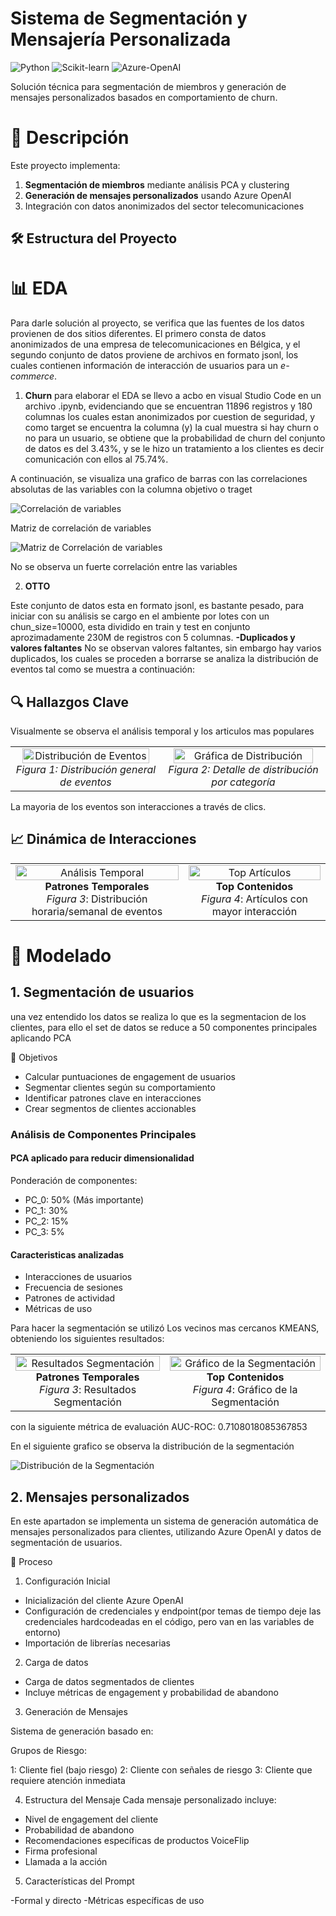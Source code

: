 # Sistema de Segmentación y Mensajería Personalizada

![Python](https://img.shields.io/badge/Python-3.9+-blue.svg)
![Scikit-learn](https://img.shields.io/badge/Scikit--learn-1.2+-orange.svg)
![Azure-OpenAI](https://img.shields.io/badge/Azure%20OpenAI-API-lightgrey)

Solución técnica para segmentación de miembros y generación de mensajes personalizados basados en comportamiento de churn.

# 📌 Descripción

Este proyecto implementa:
1. **Segmentación de miembros** mediante análisis PCA y clustering
2. **Generación de mensajes personalizados** usando Azure OpenAI
3. Integración con datos anonimizados del sector telecomunicaciones

## 🛠️ Estructura del Proyecto

# 📊 EDA

Para darle solución al proyecto, se verifica que las fuentes de los datos provienen de dos sitios diferentes. El primero consta de datos anonimizados de una empresa de telecomunicaciones en Bélgica, y el segundo conjunto de datos proviene de archivos en formato jsonl, los cuales contienen información de interacción de usuarios para un *e-commerce*.

1. **Churn**
para elaborar el EDA se llevo a acbo en visual Studio Code en un archivo .ipynb, evidenciando que se encuentran 11896 registros y 180 columnas los cuales estan anonimizados por cuestion de seguridad, y como target se encuentra la columna (y) la cual muestra si hay churn o no para un usuario, se obtiene que la probabilidad de churn del conjunto de datos es del 3.43%, y se le hizo un tratamiento a los clientes es decir comunicación con ellos al 75.74%.

A continuación, se visualiza una grafico de barras con las correlaciones absolutas de las variables con la columna objetivo o traget

![Correlación de variables](https://github.com/NestorSaenz/prueba_tecnica_VF/blob/main/imagenes/correlacion.png)

Matriz de correlación de variables

![Matriz de Correlación de variables](https://github.com/NestorSaenz/prueba_tecnica_VF/blob/main/imagenes/matriz.png)

No se observa un fuerte correlación entre las variables

2. **OTTO**

Este conjunto de datos esta en formato jsonl, es bastante pesado, para iniciar con su análisis se cargo en el ambiente por lotes con un chun_size=10000, esta dividido en train y test en conjunto aprozimadamente 230M de registros con 5 columnas. 
**-Duplicados y valores faltantes**
No se observan valores faltantes, sin embargo hay varios duplicados, los cuales se proceden a borrarse
se analiza la distribución de eventos tal como se muestra a continuación:

## 🔍 Hallazgos Clave

Visualmente se observa el análisis temporal y los articulos mas populares
<table>
  <tr>
    <td align="center">
      <img src="https://github.com/NestorSaenz/prueba_tecnica_VF/raw/main/imagenes/distribucion_eventos.jpg" width="95%" alt="Distribución de Eventos">
      <br><em>Figura 1: Distribución general de eventos</em>
    </td>
    <td align="center">
      <img src="https://github.com/NestorSaenz/prueba_tecnica_VF/raw/main/imagenes/grafica_distribucion_eventos.png" width="95%" alt="Gráfica de Distribución">
      <br><em>Figura 2: Detalle de distribución por categoría</em>
    </td>
  </tr>
</table>



La mayoria de los eventos son interacciones a través de clics.

## 📈 Dinámica de Interacciones

<table>
  <tr>
    <td align="center">
      <img src="https://github.com/NestorSaenz/prueba_tecnica_VF/raw/main/imagenes/Analisis_temporal.png" width="100%" alt="Análisis Temporal">
      <br>
      <strong>Patrones Temporales</strong><br>
      <em>Figura 3</em>: Distribución horaria/semanal de eventos<br>
      <small></small>
    </td>
    <td align="center">
      <img src="https://github.com/NestorSaenz/prueba_tecnica_VF/raw/main/imagenes/articulos_mas_interactuados.png" width="100%" alt="Top Artículos">
      <br>
      <strong>Top Contenidos</strong><br>
      <em>Figura 4</em>: Artículos con mayor interacción<br>
      <small></small>
    </td>
  </tr>
</table>

# 🤖 Modelado
## 1. **Segmentación de usuarios**
una vez entendido los datos se realiza lo que es la segmentacion de los clientes, para ello el set de datos se reduce a 50 componentes principales aplicando PCA

🎯 Objetivos
- Calcular puntuaciones de engagement de usuarios
- Segmentar clientes según su comportamiento
- Identificar patrones clave en interacciones
- Crear segmentos de clientes accionables
  
 ### Análisis de Componentes Principales

#### PCA aplicado para reducir dimensionalidad
Ponderación de componentes:
- PC_0: 50% (Más importante)
- PC_1: 30%
- PC_2: 15%
- PC_3: 5%

#### Caracteristicas analizadas
- Interacciones de usuarios
- Frecuencia de sesiones
- Patrones de actividad
- Métricas de uso

Para hacer la segmentación se utilizó Los vecinos mas cercanos KMEANS, obteniendo los siguientes resultados:

<table>
  <tr>
    <td align="center">
      <img src="https://github.com/NestorSaenz/prueba_tecnica_VF/blob/main/imagenes/segmentacion.jpg" width="100%" alt="Resultados Segmentación">
      <br>
      <strong>Patrones Temporales</strong><br>
      <em>Figura 3</em>: Resultados Segmentación<br>
      <small></small>
    </td>
    <td align="center">
      <img src="https://github.com/NestorSaenz/prueba_tecnica_VF/blob/main/imagenes/grafico_segmentacion.png" width="100%" alt="Gráfico de la Segmentación">
      <br>
      <strong>Top Contenidos</strong><br>
      <em>Figura 4</em>: Gráfico de la Segmentación<br>
      <small></small>
    </td>
  </tr>
</table>
con la siguiente métrica de evaluación AUC-ROC: 0.7108018085367853

En el siguiente grafico se observa la distribución de la segmentación

![Distribución de la Segmentación](https://github.com/NestorSaenz/prueba_tecnica_VF/blob/main/imagenes/grafica_segmentacion.png)

## 2. **Mensajes personalizados**
En este apartadon se implementa un sistema de generación automática de mensajes personalizados para clientes, utilizando Azure OpenAI y datos de segmentación de usuarios.

🔄 Proceso
1. Configuración Inicial
- Inicialización del cliente Azure OpenAI
- Configuración de credenciales y endpoint(por temas de tiempo deje las credenciales hardcodeadas en el código, pero van en las variables de entorno)
- Importación de librerías necesarias

2. Carga de datos
   
- Carga de datos segmentados de clientes
- Incluye métricas de engagement y probabilidad de abandono

3. Generación de Mensajes
   
Sistema de generación basado en:

Grupos de Riesgo:

1: Cliente fiel (bajo riesgo)
2: Cliente con señales de riesgo
3: Cliente que requiere atención inmediata

4. Estructura del Mensaje
Cada mensaje personalizado incluye:

- Nivel de engagement del cliente
- Probabilidad de abandono
- Recomendaciones específicas de productos VoiceFlip
- Firma profesional
- Llamada a la acción
  
5. Características del Prompt
   
-Formal y directo
-Métricas específicas de uso



